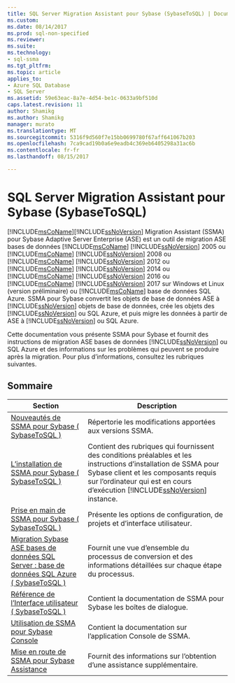 ```yaml
---
title: SQL Server Migration Assistant pour Sybase (SybaseToSQL) | Documents Microsoft
ms.custom: 
ms.date: 08/14/2017
ms.prod: sql-non-specified
ms.reviewer: 
ms.suite: 
ms.technology:
- sql-ssma
ms.tgt_pltfrm: 
ms.topic: article
applies_to:
- Azure SQL Database
- SQL Server
ms.assetid: 59e63eac-8a7e-4d54-be1c-0633a9bf510d
caps.latest.revision: 11
author: Shamikg
ms.author: Shamikg
manager: murato
ms.translationtype: MT
ms.sourcegitcommit: 5316f9d560f7e15bb0699780f67aff641067b203
ms.openlocfilehash: 7ca9cad19b0a6e9eadb4c369eb6405298a31ac6b
ms.contentlocale: fr-fr
ms.lasthandoff: 08/15/2017

---
```

# <a name="sql-server-migration-assistant-for-sybase-sybasetosql"></a>SQL Server Migration Assistant pour Sybase (SybaseToSQL)
[!INCLUDE[msCoName](../../includes/msconame_md.md)][!INCLUDE[ssNoVersion](../../includes/ssnoversion_md.md)] Migration Assistant (SSMA) pour Sybase Adaptive Server Enterprise (ASE) est un outil de migration ASE bases de données [!INCLUDE[msCoName](../../includes/msconame_md.md)] [!INCLUDE[ssNoVersion](../../includes/ssnoversion_md.md)] 2005 ou [!INCLUDE[msCoName](../../includes/msconame_md.md)] [!INCLUDE[ssNoVersion](../../includes/ssnoversion_md.md)] 2008 ou [!INCLUDE[msCoName](../../includes/msconame_md.md)] [!INCLUDE[ssNoVersion](../../includes/ssnoversion_md.md)] 2012 ou [!INCLUDE[msCoName](../../includes/msconame_md.md)] [!INCLUDE[ssNoVersion](../../includes/ssnoversion_md.md)] 2014 ou [!INCLUDE[msCoName](../../includes/msconame_md.md)] [!INCLUDE[ssNoVersion](../../includes/ssnoversion_md.md)] 2016 ou [!INCLUDE[msCoName](../../includes/msconame_md.md)] [!INCLUDE[ssNoVersion](../../includes/ssnoversion_md.md)] 2017 sur Windows et Linux (version préliminaire) ou [!INCLUDE[msCoName](../../includes/msconame_md.md)] base de données SQL Azure. SSMA pour Sybase convertit les objets de base de données ASE à [!INCLUDE[ssNoVersion](../../includes/ssnoversion_md.md)] objets de base de données, crée les objets des [!INCLUDE[ssNoVersion](../../includes/ssnoversion_md.md)] ou SQL Azure, et puis migre les données à partir de ASE à [!INCLUDE[ssNoVersion](../../includes/ssnoversion_md.md)] ou SQL Azure.  
  
Cette documentation vous présente SSMA pour Sybase et fournit des instructions de migration ASE bases de données [!INCLUDE[ssNoVersion](../../includes/ssnoversion_md.md)] ou SQL Azure et des informations sur les problèmes qui peuvent se produire après la migration. Pour plus d’informations, consultez les rubriques suivantes.  
  
## <a name="contents"></a>Sommaire  
  
|Section| Description|  
|-----------|---------------|  
|[Nouveautés de SSMA pour Sybase &#40; SybaseToSQL &#41;](../../ssma/sybase/what-s-new-in-ssma-for-sybase-sybasetosql.md)|Répertorie les modifications apportées aux versions SSMA.|  
|[L’installation de SSMA pour Sybase &#40; SybaseToSQL &#41;](../../ssma/sybase/installing-ssma-for-sybase-sybasetosql.md)|Contient des rubriques qui fournissent des conditions préalables et les instructions d’installation de SSMA pour Sybase client et les composants requis sur l’ordinateur qui est en cours d’exécution [!INCLUDE[ssNoVersion](../../includes/ssnoversion_md.md)] instance.|  
|[Prise en main de SSMA pour Sybase &#40; SybaseToSQL &#41;](../../ssma/sybase/getting-started-with-ssma-for-sybase-sybasetosql.md)|Présente les options de configuration, de projets et d’interface utilisateur.|  
|[Migration Sybase ASE bases de données SQL Server : base de données SQL Azure &#40; SybaseToSQL &#41;](../../ssma/sybase/migrating-sybase-ase-databases-to-sql-server-azure-sql-db-sybasetosql.md)|Fournit une vue d’ensemble du processus de conversion et des informations détaillées sur chaque étape du processus.|  
|[Référence de l’Interface utilisateur &#40; SybaseToSQL &#41;](../../ssma/sybase/user-interface-reference-sybasetosql.md)|Contient la documentation de SSMA pour Sybase les boîtes de dialogue.|  
|[Utilisation de SSMA pour Sybase Console](http://msdn.microsoft.com/c465e477-c479-4aa8-918d-58bf30884789)|Contient la documentation sur l’application Console de SSMA.|  
|[Mise en route de SSMA pour Sybase Assistance](http://go.microsoft.com/fwlink/?LinkID=708538&clcid=0x409)|Fournit des informations sur l’obtention d’une assistance supplémentaire.|  
  

